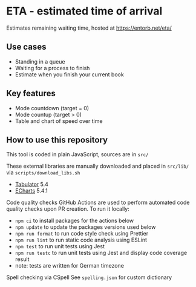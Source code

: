 # ETA - estimated time of arrival

Estimates remaining waiting time, hosted at https://entorb.net/eta/

## Use cases
* Standing in a queue
* Waiting for a process to finish
* Estimate when you finish your current book

## Key features
* Mode countdown (target = 0)
* Mode countup (target > 0)
* Table and chart of speed over time

## How to use this repository
This tool is coded in plain JavaScript, sources are in `src/`

These external libraries are manually downloaded and placed in `src/lib/` via `scripts/download_libs.sh`
* [Tabulator](https://tabulator.info/) 5.4
* [ECharts](https://echarts.apache.org) 5.4.1

Code quality checks
GitHub Actions are used to perform automated code quality checks upon PR creation. To run it locally:
* `npm ci` to install packages for the actions below
* `npm update` to update the packages versions used below
* `npm run format` to run code style check using Prettier
* `npm run lint` to run static code analysis using ESLint
* `npm test` to run unit tests using Jest
* `npm run testc` to run unit tests using Jest and display code coverage result
* note: tests are written for German timezone

Spell checking via CSpell
See `spelling.json` for custom dictionary
